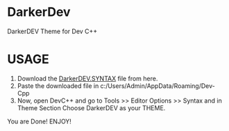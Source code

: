 # DarkerDev

DarkerDEV Theme for Dev C++

# USAGE
1. Download the [DarkerDEV.SYNTAX](http://github.com/coderAbhii) file from here.
2. Paste the downloaded file in c:/Users/Admin/AppData/Roaming/Dev-Cpp 
3. Now, open DevC++ and go to Tools >> Editor Options >> Syntax and in Theme Section Choose DarkerDEV as your THEME.

You are Done! ENJOY!
